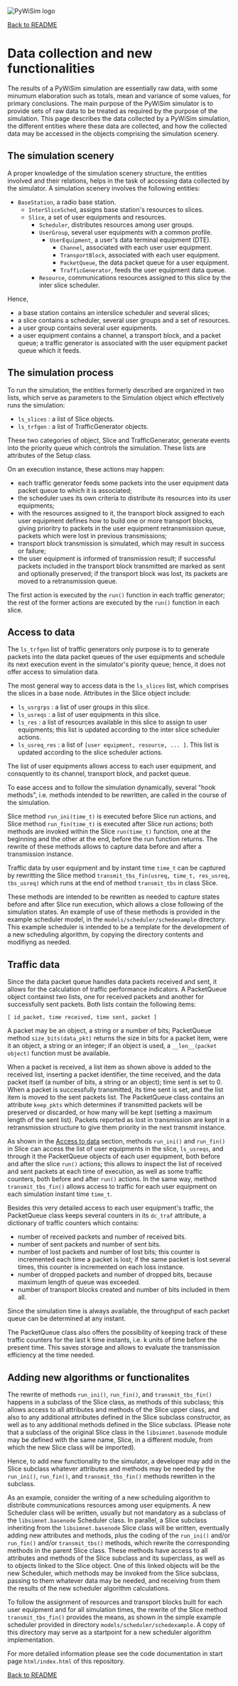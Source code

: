 ![PyWiSim logo](diagrams/PyWiSim-logo260px.png)

[Back to README](../README.md)


# Data collection and new functionalities

The results of a PyWiSim simulation are essentially raw data, with some minumum elaboration such as totals, mean and variance of some values, for primary conclusions. The main purpose of the PyWiSim simulator is to provide sets of raw data to be treated as required by the purpose of the simulation. This page describes the data collected by a PyWiSim simulation, the different entities where these data are collected, and how the collected data may be accessed in the objects comprising the simulation scenery.


## The simulation scenery

A proper knowledge of the simulation scenery structure, the entities involved and their relations, helps in the task of accessing data collected by the simulator. A simulation scenery involves the following entities:

- `BaseStation`, a radio base station.
    - `InterSliceSched`, assigns base station's resources to slices.
    - `Slice`, a set of user equipments and resources.
        - `Scheduler`, distributes resources among user groups.
        - `UserGroup`, several user equipments with a common profile.
            - `UserEquipment`, a user's data terminal equipment (DTE).
                - `Channel`, associated with each user user equipment.
                - `TransportBlock`, associated with each user equipment.
                - `PacketQueue`, the data packet queue for a user equipment.
                - `TrafficGenerator`, feeds the user equipment data queue.
        - `Resource`, communications resources assigned to this slice by the inter slice scheduler.

Hence, 

- a base station contains an interslice scheduler and several slices;
- a slice contains a scheduler, several user groups and a set of resources.
- a user group contains several user equipments.
- a user equipment contains a channel, a transport block, and a packet queue; a traffic generator is associated with the user equipment packet queue which it feeds.


## The simulation process

To run the simulation, the entities formerly described are organized in two lists, which serve as parameters to the Simulation object which effectively runs the simulation:

- `ls_slices` : a list of Slice objects.
- `ls_trfgen` : a list of TrafficGenerator objects.

These two categories of object, Slice and TrafficGenerator, generate events into the priority queue which controls the simulation. These lists are attributes of the Setup class.

On an execution instance, these actions may happen:

- each traffic generator feeds some packets into the user equipment data packet queue to which it is associated;
- the scheduler uses its own criteria to distribute its resources into its user equipments;
- with the resources assigned to it, the transport block assigned to each user equipment defines how to build one or more transport blocks, giving prioritry to packets in the user equipment retransmission queue, packets which were lost in previous transmissions;
- transport block transmission is simulated, which may result in success or failure;
- the user equipment is informed of transmission result; if successful packets included in the transport block transmitted are marked as sent and optionally preserved; if the transport block was lost, its packets are moved to a retransmission queue.

The first action is executed by the `run()` function in each traffic generator; the rest of the former actions are executed by the `run()` function in each slice.


## Access to data

The `ls_trfgen` list of traffic generators only purpose is to to generate packets into the data packet queues of the user equipments and schedule its next execution event in the simulator's piority queue; hence, it does not offer access to simulation data.

The most general way to access data is the `ls_slices` list, which comprises the slices in a base node. Attributes in the Slice object include:

- `ls_usrgrps` : a list of user groups in this slice.
- `ls_usreqs` : a list of user equipments in this slice.  
- `ls_res` : a list of resources available in this slice to assign to user equipments; this list is updated according to the inter slice scheduler actions.
- `ls_usreq_res` : a list of `[user equipment, resource, ... ]`. This list is updated according to the slice scheduler actions.

The list of user equipments allows access to each user equipment, and consquently to its channel, transport block, and packet queue.

To ease access and to follow the simulation dynamically, several "hook methods", i.e. methods intended to be rewritten, are called in the course of the simulation.

Slice method `run_ini(time_t)` is executed before Slice run actions, and Slice method `run_fin(time_t)` is executed after Slice run actions; both methods are invoked within the Slice `run(time_t)` function, one at the beginning and the other at the end, before the run function returns. The rewrite of these methods allows to capture data before and after a transmission instance. 

Traffic data by user equipment and by instant time `time_t` can be captured by rewritting the Slice method `transmit_tbs_fin(usreq, time_t, res_usreq, tbs_usreq)` which runs at the end of method `transmit_tbs` in class Slice. 

These methods are intended to be rewritten as needed to capture states before and after Slice run execution, which allows a close following of the simulation states. An example of use of these methods is provided in the example scheduler model, in the `models/scheduler/schedexample` directory. This example scheduler is intended to be a template for the development of a new scheduling algorithm, by copying the directory contents and modifiyng as needed. 


## Traffic data

Since the data packet queue handles data packets received and sent, it allows for the calculation of traffic performance indicators. A PacketQueue object containst two lists, one for received packets and another for successfully sent packets. Both lists contain the following items:

    [ id_packet, time received, time sent, packet ]

A packet may be an object, a string or a number of bits; PacketQueue method `size_bits(data_pkt)` returns the size in bits for a packet item, were it an object, a string or an integer; if an object is used, a `__len__(packet object)` function must be available.

When a packet is received, a list item as shown above is added to the received list, inserting a packet identifier, the time received, and the data packet itself (a number of bits, a string or an object); time sent is set to 0. When a packet is successfully transmitted, its time sent is set, and the list item is moved to the sent packets list. The PacketQueue class contains an attribute `keep_pkts` which determines if transmitted packets will be preserved or discarded, or how many will be kept (setting a maximum length of the sent list). Packets reported as lost in transmission are kept in a retransmission structure to give them priority in the next transmit instance.

As shown in the [Access to data](#Access_to_data) section, methods `run_ini()` and `run_fin()` in Slice can access the list of user equipments in the slice, `ls_usreqs`, and through it the PacketQueue objects of each user equipment, both before and after the slice `run()` actions; this allows to inspect the list of received and sent packets at each time of execution, as well as some traffic counters, both before and after `run()` actions. In the same way, method `transmit_tbs_fin()` allows access to traffic for each user equipment on each simulation instant time `time_t`.

Besides this very detailed access to each user equipment's traffic, the PacketQueue class keeps several counters in its `dc_traf` attribute, a dictionary of traffic counters which contains:

- number of received packets and number of received bits.
- number of sent packets and number of sent bits.
- number of lost packets and number of lost bits; this counter is incremented each time a packet is lost; if the same packet is lost several times, this counter is incremented on each loss instance.
- number of dropped packets and number of dropped bits, because maximum length of queue was exceeded.
- number of transport blocks created and number of bits included in them all.

Since the simulation time is always available, the throughput of each packet queue can be determined at any instant. 

The PacketQueue class also offers the possibility of keeping track of these traffic counters for the last k time instants, i.e. k units of time before the present time. This saves storage and allows to evaluate the transmission efficiency at the time needed.

## Adding new algorithms or functionalites

The rewrite of methods `run_ini()`, `run_fin()`, and `transmit_tbs_fin()` happens in a subclass of the Slice class, as methods of this subclass; this allows access to all attributes and  methods of the Slice upper class, and also to any additional attributes defined in the Slice subclass constructor, as well as to any additional methods defined in the Slice subclass. (Please note that a subclass of the original Slice class in the `libsimnet.basenode` module may be defined with the same name, Slice, in a different module, from which the new Slice class will be imported).

Hence, to add new functionality to the simulator, a developer may add in the Slice subclass whatever attributes and methods may be needed by the `run_ini()`, `run_fin()`, and `transmit_tbs_fin()` methods rewritten in the subclass. 

As an example, consider the writing of a new scheduling algorithm to distribute communications resources among user equipments. A new Scheduler class will be written, usually but not mandatory as a subclass of the `libsimnet.basenode` Scheduler class. In parallel, a Slice subclass inheriting from the `libsimnet.basenode` Slice class will be written, eventually adding new attributes and methods, plus the coding of the `run_ini()` and/or `run_fin()` and/or `transmit_tbs()` methods, which rewrite the corresponding methods in the parent Slice class. These methods have access to all attributes and methods of the Slice subclass and its superclass, as well as to objects linked to the Slice object. One of this linked objects will be the new Scheduler, which methods may be invoked from the Slice subclass, passing to them whatever data may be needed, and receiving from them the results of the new scheduler algorithm calculations. 

To follow the assignment of resources and transport blocks built for each user equipment and for all simulation times, the rewrite of the Slice method `transmit_tbs_fin()` provides the means, as shown in the simple example scheduler provided in directory `models/scheduler/schedexample`. A copy of this directory may serve as a startpoint for a new scheduler algorithm implementation.

For more detailed information please see the code documentation in start page  `html/index.html` of this repository. 


[Back to README](../README.md)

